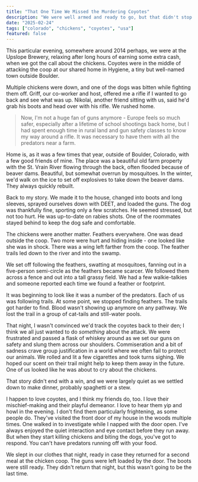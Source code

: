 ```yaml
---
title: "That One Time We Missed the Murdering Coyotes"
description: "We were well armed and ready to go, but that didn't stop the coyotes from attacking the chickens that night in Colorado."
date: "2025-02-24"
tags: ["colorado", "chickens", "coyotes", "usa"]
featured: false
---
```


This particular evening, somewhere around 2014 perhaps, we were at the Upslope Brewery, relaxing after long hours of earning some extra cash, when we got the call about the chickens. Coyotes were in the middle of attacking the coop at our shared home in Hygiene, a tiny but well-named town outside Boulder.

Multiple chickens were down, and one of the dogs was bitten while fighting them off. Griff, our co-worker and host, offered me a rifle if I wanted to go back and see what was up. Nikolai, another friend sitting with us, said he'd grab his boots and head over with his rifle. We rushed home.

> Now, I'm not a huge fan of guns anymore - Europe feels so much safer, especially after a lifetime of school shootings back home, but I had spent enough time in rural land and gun safety classes to know my way around a rifle. It was necessary to have them with all the predators near a farm.

Home is, as it was a few times that year, outside of Boulder, Colorado, with a few good friends of mine. The place was a beautiful old farm property with the St. Vrain River flowing through the back, often flooded because of beaver dams. Beautiful, but somewhat overrun by mosquitoes. In the winter, we'd walk on the ice to set off explosives to take down the beaver dams. They always quickly rebuilt.

Back to my story. We made it to the house, changed into boots and long sleeves, sprayed ourselves down with DEET, and loaded the guns. The dog was thankfully fine, sporting only a few scratches. He seemed stressed, but not too hurt. He was up-to-date on rabies shots. One of the roommates stayed behind to keep the dog safe and comfortable.

The chickens were another matter. Feathers everywhere. One was dead outside the coop. Two more were hurt and hiding inside - one looked like she was in shock. There was a wing left farther from the coop. The feather trails led down to the river and into the swamp.

We set off following the feathers, swatting at mosquitoes, fanning out in a five-person semi-circle as the feathers became scarcer. We followed them across a fence and out into a tall grassy field. We had a few walkie-talkies and someone reported each time we found a feather or footprint.

It was beginning to look like it was a number of the predators. Each of us was following trails. At some point, we stopped finding feathers. The trails got harder to find. Blood wasn't showing up anymore on any pathway. We lost the trail in a group of cat-tails and still-water pools.

That night, I wasn't convinced we'd track the coyotes back to their den; I think we all just wanted to do _something_ about the attack. We were frustrated and passed a flask of whiskey around as we set our guns on safety and slung them across our shoulders. Commiseration and a bit of sadness crave group justification in a world where we often fail to protect our animals. We rolled and lit a few cigarettes and took turns sighing. We hoped our scent on their trail might help to keep them away in the future. One of us looked like he was about to cry about the chickens.

That story didn't end with a win, and we were largely quiet as we settled down to make dinner, probably spaghetti or a stew.

I happen to love coyotes, and I think my friends do, too. I love their mischief-making and their playful demeanor. I love to hear them yip and howl in the evening. I don't find them particularly frightening, as some people do. They've visited the front door of my house in the woods multiple times. One walked in to investigate while I napped with the door open. I've always enjoyed the quiet interaction and eye contact before they run away. But when they start killing chickens and biting the dogs, you've got to respond. You can't have predators running off with your food.

We slept in our clothes that night, ready in case they returned for a second meal at the chicken coop. The guns were left loaded by the door. The boots were still ready. They didn't return that night, but this wasn't going to be the last time.
